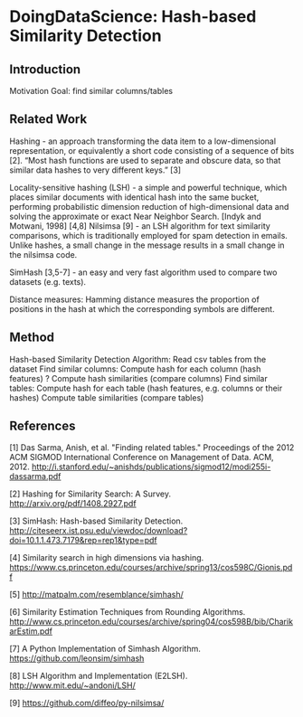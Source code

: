 # DoingDataScience: Hash-based Similarity Detection

## Introduction
Motivation
Goal: find similar columns/tables

## Related Work

Hashing - an approach transforming the data item to a low-dimensional representation, or equivalently a short code consisting of a sequence of bits [2]. “Most hash functions are used to separate and obscure data, so that similar data hashes to very different keys.” [3]

Locality-sensitive hashing (LSH) - a simple and powerful technique, which places similar documents with identical hash into the same bucket, performing probabilistic dimension reduction of high-dimensional data and solving the approximate or exact Near Neighbor Search. [Indyk and Motwani, 1998] [4,8]
Nilsimsa [9] - an LSH algorithm for text similarity comparisons, which is traditionally employed for spam detection in emails. Unlike hashes, a small change in the message results in a small change in the nilsimsa code.

SimHash [3,5-7] - an easy and very fast algorithm used to compare two datasets (e.g. texts).

Distance measures:
Hamming distance measures the proportion of positions in the hash at which the corresponding symbols are different.

## Method
Hash-based Similarity Detection Algorithm:
Read csv tables from the dataset
Find similar columns:
Compute hash for each column (hash features) ?
Compute hash similarities (compare columns)
Find similar tables:
Compute hash for each table (hash features, e.g. columns or their hashes)
Compute table similarities (compare tables)

## References
[1] Das Sarma, Anish, et al. "Finding related tables." Proceedings of the 2012 ACM SIGMOD International Conference on Management of Data. ACM, 2012.
http://i.stanford.edu/~anishds/publications/sigmod12/modi255i-dassarma.pdf

[2] Hashing for Similarity Search: A Survey.
http://arxiv.org/pdf/1408.2927.pdf

[3] SimHash: Hash-based Similarity Detection.
http://citeseerx.ist.psu.edu/viewdoc/download?doi=10.1.1.473.7179&rep=rep1&type=pdf

[4] Similarity search in high dimensions via hashing.
https://www.cs.princeton.edu/courses/archive/spring13/cos598C/Gionis.pdf

[5] http://matpalm.com/resemblance/simhash/

[6] Similarity Estimation Techniques from Rounding Algorithms.
http://www.cs.princeton.edu/courses/archive/spring04/cos598B/bib/CharikarEstim.pdf

[7] A Python Implementation of Simhash Algorithm.
https://github.com/leonsim/simhash

[8] LSH Algorithm and Implementation (E2LSH).
http://www.mit.edu/~andoni/LSH/

[9] https://github.com/diffeo/py-nilsimsa/
